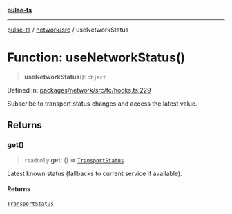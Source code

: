 [**pulse-ts**](../../../README.md)

***

[pulse-ts](../../../README.md) / [network/src](../README.md) / useNetworkStatus

# Function: useNetworkStatus()

> **useNetworkStatus**(): `object`

Defined in: [packages/network/src/fc/hooks.ts:229](https://github.com/jlehett/pulse-ts/blob/a2a18767041a6b69ca4c5f6131d2de266097750e/packages/network/src/fc/hooks.ts#L229)

Subscribe to transport status changes and access the latest value.

## Returns

### get()

> `readonly` **get**: () => [`TransportStatus`](../type-aliases/TransportStatus.md)

Latest known status (fallbacks to current service if available).

#### Returns

[`TransportStatus`](../type-aliases/TransportStatus.md)
